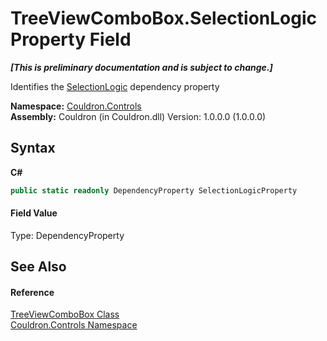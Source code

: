 # TreeViewComboBox.SelectionLogicProperty Field
 _**\[This is preliminary documentation and is subject to change.\]**_

Identifies the <a href="P_Couldron_Controls_TreeViewComboBox_SelectionLogic">SelectionLogic</a>&nbsp;dependency property

**Namespace:**&nbsp;<a href="N_Couldron_Controls">Couldron.Controls</a><br />**Assembly:**&nbsp;Couldron (in Couldron.dll) Version: 1.0.0.0 (1.0.0.0)

## Syntax

**C#**<br />
``` C#
public static readonly DependencyProperty SelectionLogicProperty
```


#### Field Value
Type: DependencyProperty

## See Also


#### Reference
<a href="T_Couldron_Controls_TreeViewComboBox">TreeViewComboBox Class</a><br /><a href="N_Couldron_Controls">Couldron.Controls Namespace</a><br />